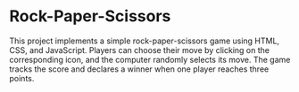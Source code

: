 # Rock-Paper-Scissors 

This project implements a simple rock-paper-scissors game using HTML, CSS, and JavaScript. Players can choose their move by clicking on the corresponding icon, and the computer randomly selects its move. The game tracks the score and declares a winner when one player reaches three points.